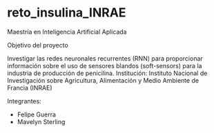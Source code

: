 
# reto_insulina_INRAE


Maestría en Inteligencia Artificial Aplicada


Objetivo del proyecto

Investigar las redes neuronales recurrentes (RNN) para proporcionar información sobre el uso de sensores blandos (soft-sensors) para la industria de producción de penicilina. Institución: Instituto Nacional de Investigación sobre Agricultura, Alimentación y Medio Ambiente de Francia (INRAE)


Integrantes: 


- Felipe Guerra
- Mavelyn Sterling


